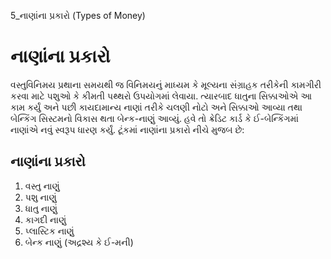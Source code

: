 5_નાણાંના પ્રકારો
(Types of Money)

# નાણાંના પ્રકારો

વસ્તુવિનિમય પ્રથાના સમયથી જ વિનિમયનું માધ્યમ કે મૂલ્યના સંગ્રાહક તરીકેની કામગીરી કરવા માટે પશુઓ કે કીમતી પથ્થરો ઉપયોગમાં લેવાયા. ત્યારબાદ ધાતુના સિક્કાઓએ આ કામ કર્યું અને પછી કાયદામાન્ય નાણાં તરીકે ચલણી નોટો અને સિક્કાઓ આવ્યા તથા બેન્કિંગ સિસ્ટમનો વિકાસ થતા બેન્ક-નાણું આવ્યું. હવે તો ક્રેડિટ કાર્ડ કે ઈ-બેન્કિંગમાં નાણાંએ નવું સ્વરૂપ ધારણ કર્યું. ટૂંકમાં નાણાંના પ્રકારો નીચે મુજબ છે:

## નાણાંના પ્રકારો

1.  વસ્તુ નાણું
2.  પશુ નાણું
3.  ધાતુ નાણું
4.  કાગદી નાણું
5.  પ્લાસ્ટિક નાણું
6.  બેન્ક નાણું (અદ્રશ્ય કે ઈ-મની)
